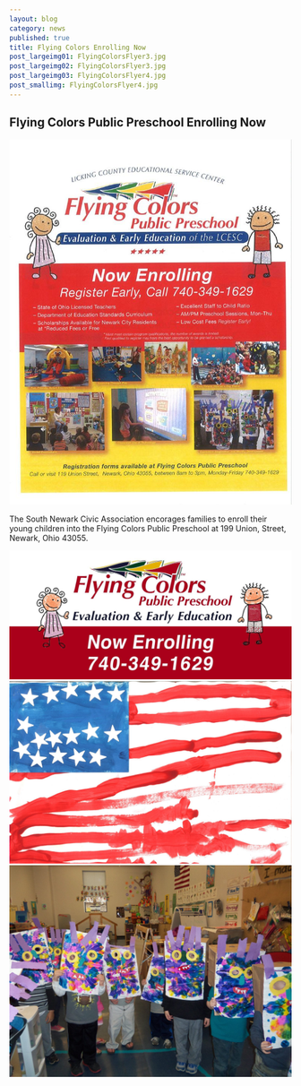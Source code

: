 ```yaml
---
layout: blog
category: news
published: true
title: Flying Colors Enrolling Now
post_largeimg01: FlyingColorsFlyer3.jpg
post_largeimg02: FlyingColorsFlyer3.jpg
post_largeimg03: FlyingColorsFlyer4.jpg
post_smallimg: FlyingColorsFlyer4.jpg
---
```


## Flying Colors Public Preschool Enrolling Now
![FlyingColorsFlyer.jpg](/public/images/FlyingColorsFlyer.jpg)

The South Newark Civic Association encorages families to enroll their young children into the Flying Colors Public Preschool at 199 Union, Street, Newark, Ohio 43055.

![FlyerColorsFlyer2.jpg](/public/images/FlyerColorsFlyer2.jpg)
![FlyingColorsFlyer3.jpg](/public/images/FlyingColorsFlyer3.jpg)
![FlyingColorsFlyer4.jpg](/public/images/FlyingColorsFlyer4.jpg)
